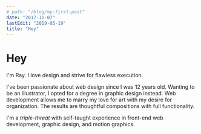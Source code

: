 ```yaml
---
# path: "/blog/my-first-post"
date: "2017-11-07"
lastEdit: "2019-05-19"
title: "Hey"
---
```


<h1>Hey</h1>
I'm Ray. I love design and strive for flawless execution.

I've been passionate about web design since I was 12 years old. Wanting to be an illustrator, I opted for a degree in graphic design instead. Web development allows me to marry my love for art with my desire for organization. The results are thoughtful compositions with full functionality.


I'm a *triple-threat* with self-taught experience in front-end web development, graphic design, and motion graphics.